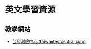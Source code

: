 # 英文學習資源

## 教學網站

- [台灣測驗中心 (taiwantestcentral.com)](http://www.taiwantestcentral.com/Default.aspx)
